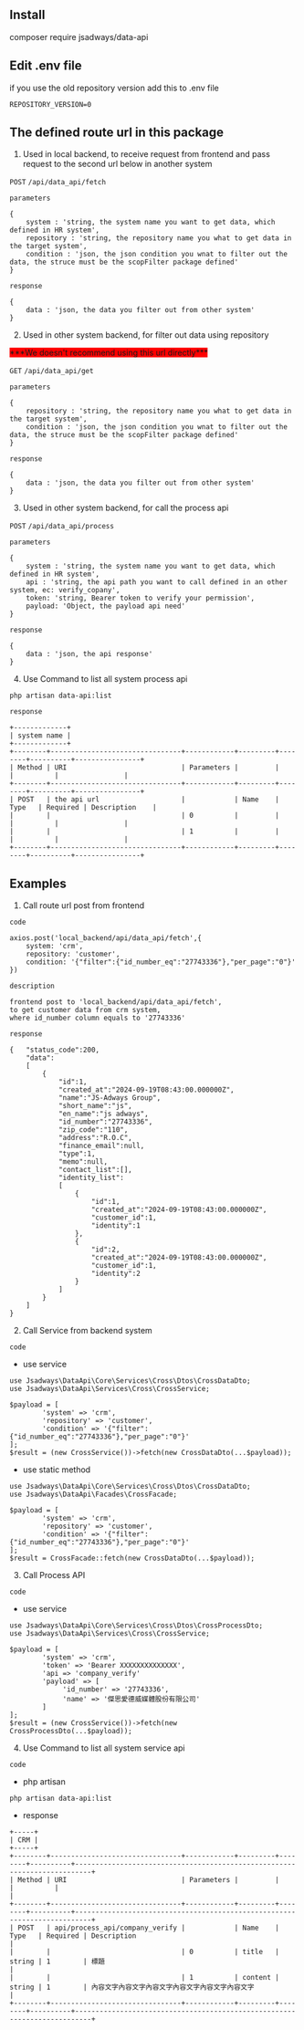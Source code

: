 ## Install
composer require jsadways/data-api

## Edit .env file
if you use the old repository version add this to .env file
```
REPOSITORY_VERSION=0
```

## The defined route url in this package
1. Used in local backend, to receive request from frontend and pass request to the second url below in another system

`POST` `/api/data_api/fetch`

`parameters`
```
{
    system : 'string, the system name you want to get data, which defined in HR system',
    repository : 'string, the repository name you what to get data in the target system',
    condition : 'json, the json condition you wnat to filter out the data, the struce must be the scopFilter package defined'
}
```

`response`
```
{
    data : 'json, the data you filter out from other system'
}
```

2. Used in other system backend, for filter out data using repository

<span style="background-color:red">
***We doesn't recommend using this url directly***
</span>

`GET` `/api/data_api/get`

`parameters`
```
{
    repository : 'string, the repository name you what to get data in the target system',
    condition : 'json, the json condition you wnat to filter out the data, the struce must be the scopFilter package defined'
}
```

`response`
```
{
    data : 'json, the data you filter out from other system'
}
```

3. Used in other system backend, for call the process api

`POST` `/api/data_api/process`

`parameters`
```
{
    system : 'string, the system name you want to get data, which defined in HR system',
    api : 'string, the api path you want to call defined in an other system, ec: verify_copany',
    token: 'string, Bearer token to verify your permission',
    payload: 'Object, the payload api need'
}
```

`response`
```
{
    data : 'json, the api response'
}
```

4. Use Command to list all system process api

`php artisan data-api:list`

`response`
```
+-------------+
| system name |
+-------------+
+--------+--------------------------------+------------+---------+--------+----------+----------------+
| Method | URI                            | Parameters |         |        |          |                |
+--------+--------------------------------+------------+---------+--------+----------+----------------+
| POST   | the api url                    |            | Name    | Type   | Required | Description    |
|        |                                | 0          |         |        |          |                |
|        |                                | 1          |         |        |          |                |
+--------+--------------------------------+------------+---------+--------+----------+----------------+

```

## Examples
1. Call route url post from frontend

`code`
```
axios.post('local_backend/api/data_api/fetch',{
    system: 'crm',
    repository: 'customer',
    condition: '{"filter":{"id_number_eq":"27743336"},"per_page":"0"}'
})
```

`description`

```
frontend post to 'local_backend/api/data_api/fetch', 
to get customer data from crm system, 
where id_number column equals to '27743336'
```

`response`

```
{   "status_code":200,
    "data":
    [
        {
            "id":1,
            "created_at":"2024-09-19T08:43:00.000000Z",
            "name":"JS-Adways Group",
            "short_name":"js",
            "en_name":"js adways",
            "id_number":"27743336",
            "zip_code":"110",
            "address":"R.O.C",
            "finance_email":null,
            "type":1,
            "memo":null,
            "contact_list":[],
            "identity_list":
            [
                {
                    "id":1,
                    "created_at":"2024-09-19T08:43:00.000000Z",
                    "customer_id":1,
                    "identity":1
                },
                {
                    "id":2,
                    "created_at":"2024-09-19T08:43:00.000000Z",
                    "customer_id":1,
                    "identity":2
                }
            ]
        }
    ]
}
```

2. Call Service from backend system

`code`
- use service

```
use Jsadways\DataApi\Core\Services\Cross\Dtos\CrossDataDto;
use Jsadways\DataApi\Services\Cross\CrossService;

$payload = [
        'system' => 'crm',
        'repository' => 'customer',
        'condition' => '{"filter":{"id_number_eq":"27743336"},"per_page":"0"}'
];
$result = (new CrossService())->fetch(new CrossDataDto(...$payload));
```

- use static method

```
use Jsadways\DataApi\Core\Services\Cross\Dtos\CrossDataDto;
use Jsadways\DataApi\Facades\CrossFacade;

$payload = [
        'system' => 'crm',
        'repository' => 'customer',
        'condition' => '{"filter":{"id_number_eq":"27743336"},"per_page":"0"}'
];
$result = CrossFacade::fetch(new CrossDataDto(...$payload));
```

3. Call Process API

`code`
- use service

```
use Jsadways\DataApi\Core\Services\Cross\Dtos\CrossProcessDto;
use Jsadways\DataApi\Services\Cross\CrossService;

$payload = [
        'system' => 'crm',
        'token' => 'Bearer XXXXXXXXXXXXXX',
        'api => 'company_verify'
        'payload' => [
             'id_number' => '27743336',
             'name' => '傑思愛德威媒體股份有限公司'
        ]
];
$result = (new CrossService())->fetch(new CrossProcessDto(...$payload));
```

4. Use Command to list all system service api

`code`
- php artisan

```
php artisan data-api:list
```

- response

```
+-----+
| CRM |
+-----+
+--------+--------------------------------+------------+---------+--------+----------+--------------------------------------------------------------------------+
| Method | URI                            | Parameters |         |        |          |                                                                          |
+--------+--------------------------------+------------+---------+--------+----------+--------------------------------------------------------------------------+
| POST   | api/process_api/company_verify |            | Name    | Type   | Required | Description                                                              |
|        |                                | 0          | title   | string | 1        | 標題                                                                      |
|        |                                | 1          | content | string | 1        | 內容文字內容文字內容文字內容文字內容文字內容文字                                 |
+--------+--------------------------------+------------+---------+--------+----------+--------------------------------------------------------------------------+

```
